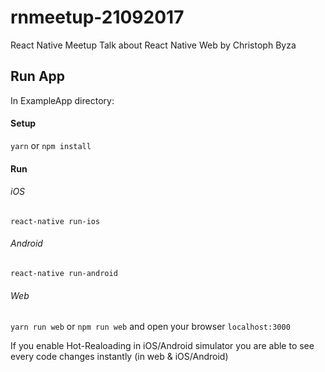 # rnmeetup-21092017
React Native Meetup Talk about React Native Web by Christoph Byza



## Run App 

In ExampleApp directory:

#### Setup

`yarn` or `npm install`

#### Run

###### iOS

`react-native run-ios`

###### Android

`react-native run-android`

###### Web

`yarn run web` or `npm run web` and open your browser `localhost:3000`



If you enable Hot-Realoading in iOS/Android simulator you are able to see every code changes instantly (in web & iOS/Android)